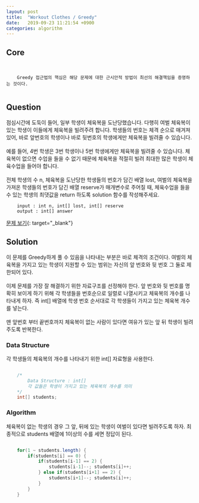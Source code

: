 ```yaml
---
layout: post
title:  "Workout Clothes / Greedy"
date:   2019-09-23 11:21:54 +0900
categories: algorithm
---
```


## Core
```


    Greedy 접근법의 핵심은 해당 문제에 대한 근시안적 방법이 최선의 해결책임을 증명하는 것이다.


```

## Question
점심시간에 도둑이 들어, 일부 학생이 체육복을 도난당했습니다. 다행히 여벌 체육복이 있는 학생이 이들에게 체육복을 빌려주려 합니다. 학생들의 번호는 체격 순으로 매겨져 있어, 바로 앞번호의 학생이나 바로 뒷번호의 학생에게만 체육복을 빌려줄 수 있습니다. <br><br> 예를 들어, 4번 학생은 3번 학생이나 5번 학생에게만 체육복을 빌려줄 수 있습니다. 체육복이 없으면 수업을 들을 수 없기 때문에 체육복을 적절히 빌려 최대한 많은 학생이 체육수업을 들어야 합니다. <br><br> 전체 학생의 수 n, 체육복을 도난당한 학생들의 번호가 담긴 배열 lost, 여벌의 체육복을 가져온 학생들의 번호가 담긴 배열 reserve가 매개변수로 주어질 때, 체육수업을 들을 수 있는 학생의 최댓값을 return 하도록 solution 함수를 작성해주세요.

```
    input : int n, int[] lost, int[] reserve
    output : int[] answer
```
[문제 보기](https://programmers.co.kr/learn/courses/30/lessons/42862){: target="_blank"}

## Solution
이 문제를 Greedy하게 풀 수 있음을 나타내는 부분은 바로 체격의 조건이다. 여벌의 체육복을 가지고 있는 학생이 지원할 수 있는 범위는 자신의 앞 번호와 뒷 번호 그 둘로 제한되어 있다. <br><br> 이제 문제를 가장 잘 해결하기 위한 자료구조를 선정해야 한다. 앞 번호와 뒷 번호를 명확히 보이게 하기 위해 각 학생들을 번호순으로 일렬로 나열시키고 체육복의 개수를 나타내게 하자. 즉 int[] 배열에 학생 번호 순서대로 각 학생들이 가지고 있는 체육복 개수를 넣는다. <br><br> 맨 앞번호 부터 끝번호까지 체육복이 없는 사람이 있다면 여유가 있는 앞 뒤 학생이 빌려주도록 반복한다.


### Data Structure
각 학생들의 체육복의 개수를 나타내기 위한 int[] 자료형을 사용한다.

```java

    /* 
        Data Structure : int[]
        각 값들은 학생이 가지고 있는 체육복의 개수를 의미
    */
    int[] students;

```

### Algorithm
체육복이 없는 학생의 경우 그 앞, 뒤에 있는 학생이 여벌이 있다면 빌려주도록 하자. 최종적으로 students 배열에 1이상의 수를 세면 정답이 된다. 

```java

	for(1 ~ students.length) {
		if(students[i] == 0) {
			if(students[i-1] == 2) {
				students[i-1]--; students[i]++;
			} else if(students[i+1] == 2) {
				students[i+1]--; students[i]++;
			}
		}
	}

```